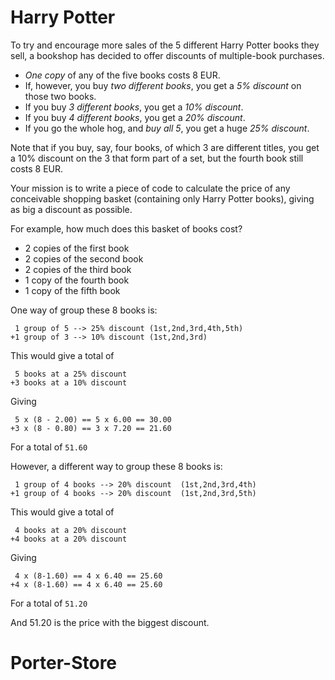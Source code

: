 # Harry Potter

To try and encourage more sales of the 5 different Harry Potter books they sell, a bookshop has decided to offer discounts of multiple-book purchases. 

- _One copy_ of any of the five books costs 8 EUR. 
- If, however, you buy _two different books_, you get a _5%  discount_ on those two books.
- If you buy _3 different books_, you get a _10% discount_. 
- If you buy _4 different books_, you get a _20% discount_.
- If you go the whole hog, and _buy all 5_, you get a huge _25% discount_. 

Note that if you buy, say, four books, of which 3 are different titles, you get a 10% discount on the 3 that form part of a set, but the fourth book still costs 8 EUR. 


Your mission is to write a piece of code to calculate the price of any conceivable shopping basket (containing only Harry Potter books), giving as big a discount as possible.

For example, how much does this basket of books cost?

- 2 copies of the first book
- 2 copies of the second book
- 2 copies of the third book
- 1 copy of the fourth book
- 1 copy of the fifth book



One way of group these 8 books is:

     1 group of 5 --> 25% discount (1st,2nd,3rd,4th,5th)
    +1 group of 3 --> 10% discount (1st,2nd,3rd)

This would give a total of
  
     5 books at a 25% discount
    +3 books at a 10% discount

Giving

     5 x (8 - 2.00) == 5 x 6.00 == 30.00
    +3 x (8 - 0.80) == 3 x 7.20 == 21.60

For a total of `51.60`



However, a different way to group these 8 books is:

     1 group of 4 books --> 20% discount  (1st,2nd,3rd,4th)
    +1 group of 4 books --> 20% discount  (1st,2nd,3rd,5th)
    
This would give a total of

     4 books at a 20% discount
    +4 books at a 20% discount

Giving

     4 x (8-1.60) == 4 x 6.40 == 25.60
    +4 x (8-1.60) == 4 x 6.40 == 25.60
    
For a total of `51.20`

And 51.20 is the price with the biggest discount.
# Porter-Store
